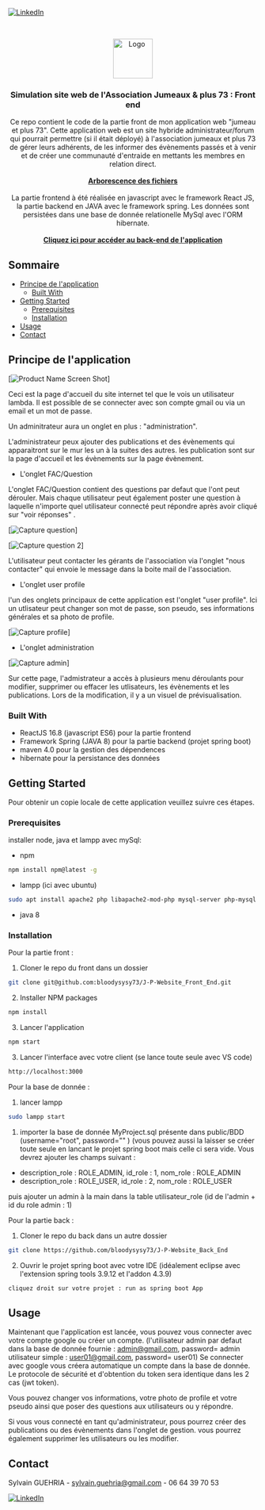 <!--
*** Thanks for checking out this README Template. If you have a suggestion that would
*** make this better, please fork the repo and create a pull request or simply open
*** an issue with the tag "enhancement".
*** Thanks again! Now go create something AMAZING! :D
***
***
***
*** To avoid retyping too much info. Do a search and replace for the following:
*** github_username, repo, twitter_handle, email
-->





<!-- PROJECT SHIELDS -->
<!--
*** I'm using markdown "reference style" links for readability.
*** Reference links are enclosed in brackets [ ] instead of parentheses ( ).
*** See the bottom of this document for the declaration of the reference variables
*** for contributors-url, forks-url, etc. This is an optional, concise syntax you may use.
*** https://www.markdownguide.org/basic-syntax/#reference-style-links
-->

[![LinkedIn][linkedin-shield]][linkedin-url]



<!-- PROJECT LOGO -->
<br />
<p align="center">
  <a href="https://github.com/bloodysysy73/J-P-Website_Front_End">
    <img src="public/images/logojp.jpg" alt="Logo" width="auto" height="80">
  </a>

  <h3 align="center">Simulation site web de l'Association Jumeaux & plus 73 : Front end</h3>

  <p align="center">
    Ce repo contient le code de la partie front de mon application web "jumeau et plus 73". Cette application web est un site hybride administrateur/forum qui pourrait permettre (si il était déployé) à l'association jumeaux et plus 73 de gérer leurs adhérents, de les informer des évènements passés et à venir et de créer une communauté d'entraide en mettants les membres en relation direct.
   <br />
    <br />
    <a href="https://github.com/bloodysysy73/J-P-Website_Front_End"><strong>Arborescence des fichiers</strong></a>
    <br />
  
  <br />
  La partie frontend à été réalisée en javascript avec le framework React JS, la partie backend en JAVA avec le framework spring. Les données sont persistées dans une base de donnée relationelle MySql avec l'ORM hibernate.<br /><br />
    <a href="https://github.com/bloodysysy73/J-P-Website_Back_End"><strong>Cliquez ici pour accéder au back-end de l'application</strong></a>
    <br />
</p>



<!-- TABLE OF CONTENTS -->
## Sommaire

* [Principe de l'application](#principe-de-lapplication)
  * [Built With](#built-with)
* [Getting Started](#getting-started)
  * [Prerequisites](#prerequisites)
  * [Installation](#installation)
* [Usage](#usage)
* [Contact](#contact)



<!-- ABOUT THE PROJECT -->
## Principe de l'application

[![Product Name Screen Shot][product-screenshot]]

Ceci est la page d'accueil du site internet tel que le vois un utilisateur lambda. Il est possible de se connecter avec son compte gmail ou via un email et un mot de passe.

Un adminitrateur aura un onglet en plus : "administration".

L'administrateur peux ajouter des publications et des évènements qui apparaitront sur le mur les un à la suites des autres. les publication sont sur la page d'accueil et les évènements sur la page évènement.

* L'onglet FAC/Question

L'onglet FAC/Question contient des questions par defaut que l'ont peut dérouler. Mais chaque utilisateur peut également poster une question à laquelle n'importe quel utilisateur connecté peut répondre après avoir cliqué sur "voir réponses" . 

[![Capture question][capture-question]]

[![Capture question 2][capture-question-2]]

L'utilisateur peut contacter les gérants de l'association via l'onglet "nous contacter" qui envoie le message dans la boite mail de l'association.

* L'onglet user profile

l'un des onglets principaux de cette application est l'onglet "user profile". Ici un utlisateur peut changer son mot de passe, son pseudo, ses informations générales et sa photo de profile. 

[![Capture profile][capture-profile]]

* L'onglet administration

[![Capture admin][capture-admin]]

Sur cette page, l'admistrateur a accès à plusieurs menu déroulants pour modifier, supprimer ou effacer les utlisateurs, les évènements et les publications. Lors de la modification, il y a un visuel de prévisualisation.

### Built With

* []() ReactJS 16.8 (javascript ES6) pour la partie frontend
* []() Framework Spring (JAVA 8) pour la partie backend (projet spring boot)
* []() maven 4.0 pour la gestion des dépendences 
* []() hibernate pour la persistance des données

<!-- GETTING STARTED -->
## Getting Started

Pour obtenir un copie locale de cette application veuillez suivre ces étapes. 

### Prerequisites

installer node, java et lampp avec mySql:
* npm
```sh
npm install npm@latest -g
```
* lampp (ici avec ubuntu)
```sh
sudo apt install apache2 php libapache2-mod-php mysql-server php-mysql
```
* java 8

### Installation
Pour la partie front : 
 
1. Cloner le repo du front dans un dossier
```sh
git clone git@github.com:bloodysysy73/J-P-Website_Front_End.git
```
2. Installer NPM packages
```sh
npm install
```
3. Lancer l'application 
```sh
npm start
```
3. Lancer l'interface avec votre client (se lance toute seule avec VS code)
```sh
http://localhost:3000
```

Pour la base de donnée : 

1. lancer lampp

```sh
sudo lampp start
```
1. importer la base de donnée MyProject.sql présente dans public/BDD (username="root", password="" )
(vous pouvez aussi la laisser se créer toute seule en lancant le projet spring boot mais celle ci sera vide. Vous devrez ajouter les champs suivant :

* description_role : ROLE_ADMIN, id_role : 1, nom_role : ROLE_ADMIN
* description_role : ROLE_USER, id_role : 2, nom_role : ROLE_USER

puis ajouter un admin à la main dans la table utilisateur_role (id de l'admin + id du role admin : 1)

Pour la partie back : 

1. Cloner le repo du back dans un autre dossier
```sh
git clone https://github.com/bloodysysy73/J-P-Website_Back_End
```
2. Ouvrir le projet spring boot avec votre IDE (idéalement eclipse avec l'extension spring tools 3.9.12 et l'addon 4.3.9)
```sh
cliquez droit sur votre projet : run as spring boot App
```


<!-- USAGE EXAMPLES -->
## Usage

Maintenant que l'application est lancée, vous pouvez vous connecter avec votre compte google ou créer un compte.
(l'utilisateur admin par defaut dans la base de donnée fournie : admin@gmail.com, password= admin
utilisateur simple : user01@gmail.com, password= user01)
Se connecter avec google vous créera automatique un compte dans la base de donnée. Le protocole de sécurité et d'obtention du token sera identique dans les 2 cas (jwt token).

Vous pouvez changer vos informations, votre photo de profile et votre pseudo ainsi que poser des questions aux utilisateurs ou y répondre.

Si vous vous connecté en tant qu'administrateur, pous pourrez créer des publications ou des évènements dans l'onglet de gestion. vous pourrez également supprimer les utilisateurs ou les modifier.


<!-- CONTACT -->
## Contact

Sylvain GUEHRIA   - sylvain.guehria@gmail.com - 06 64 39 70 53

[![LinkedIn][linkedin-shield]][linkedin-url]



<!-- MARKDOWN LINKS & IMAGES -->
<!-- https://www.markdownguide.org/basic-syntax/#reference-style-links -->
[linkedin-shield]: https://img.shields.io/badge/-LinkedIn-black.svg?style=flat-square&logo=linkedin&colorB=555
[linkedin-url]: https://www.linkedin.com/in/sylvain-guehria-ab9737134/
[product-screenshot]: public/images/capture1.png
[capture-question]: public/images/capture2.png
[capture-question-2]: public/images/Capture3.png
[capture-profile]: public/images/Capture5.png
[capture-admin]: public/images/capture7.png

